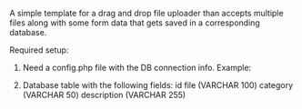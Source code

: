 A simple template for a drag and drop file uploader than accepts multiple files along with some form data that gets saved in a corresponding database.

Required setup:
1. Need a config.php file with the DB connection info. Example:
<?php

define('DB_NAME', 'some_database');
define('DB_USER', 'some_user');
define('DB_PASSWORD', 'some_password');
define('DB_HOST', 'localhost');

$db = new mysqli(DB_HOST, DB_USER, DB_PASSWORD, DB_NAME);

?>

2. Database table with the following fields:
id
file (VARCHAR 100)
category (VARCHAR 50)
description (VARCHAR 255)
